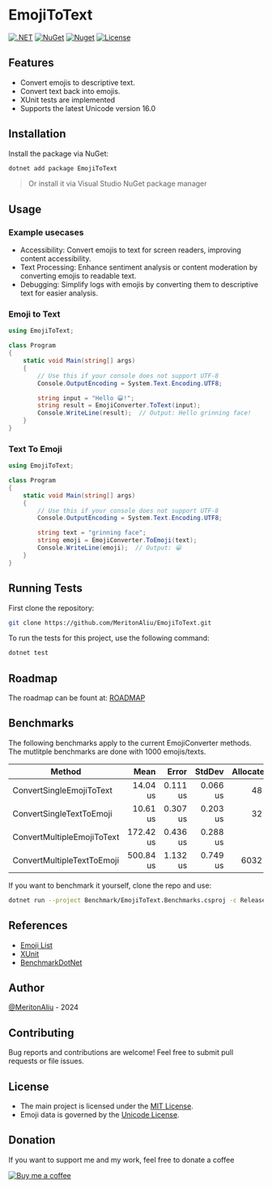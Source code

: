 # EmojiToText

[![.NET](https://github.com/MeritonAliu/EmojiToText/actions/workflows/dotnet.yml/badge.svg)](https://github.com/MeritonAliu/EmojiToText/actions/workflows/dotnet.yml)
[![NuGet](https://img.shields.io/nuget/v/EmojiToText.svg)](https://www.nuget.org/packages/EmojiToText/)
[![Nuget](https://img.shields.io/nuget/dt/EmojiToText)](https://www.nuget.org/packages/EmojiToText/)
[![License](https://img.shields.io/github/license/MeritonAliu/EmojiToText)](LICENSE)

## Features

- Convert emojis to descriptive text.
- Convert text back into emojis.
- XUnit tests are implemented
- Supports the latest Unicode version 16.0

## Installation

Install the package via NuGet:

```bash
dotnet add package EmojiToText
```

> Or install it via Visual Studio NuGet package manager

## Usage

### Example usecases

- Accessibility: Convert emojis to text for screen readers, improving content accessibility.
- Text Processing: Enhance sentiment analysis or content moderation by converting emojis to readable text.
- Debugging: Simplify logs with emojis by converting them to descriptive text for easier analysis.

### Emoji to Text

```cs
using EmojiToText;

class Program
{
    static void Main(string[] args)
    {
        // Use this if your console does not support UTF-8
        Console.OutputEncoding = System.Text.Encoding.UTF8;

        string input = "Hello 😀!";
        string result = EmojiConverter.ToText(input);
        Console.WriteLine(result);  // Output: Hello grinning face!
    }
}
```

### Text To Emoji

```cs
using EmojiToText;

class Program
{
    static void Main(string[] args)
    {
        // Use this if your console does not support UTF-8
        Console.OutputEncoding = System.Text.Encoding.UTF8;

        string text = "grinning face";
        string emoji = EmojiConverter.ToEmoji(text);
        Console.WriteLine(emoji);  // Output: 😀
    }
}
```

## Running Tests

First clone the repository:

```bash
git clone https://github.com/MeritonAliu/EmojiToText.git
```

To run the tests for this project, use the following command:

```bash
dotnet test
```

## Roadmap

The roadmap can be fount at: [ROADMAP](ROADMAP.md)

## Benchmarks

The following benchmarks apply to the current EmojiConverter methods.
The mutlitple benchmarks are done with 1000 emojis/texts.

| Method                     | Mean      | Error    | StdDev   | Allocated |
|--------------------------- |----------:|---------:|---------:|----------:|
| ConvertSingleEmojiToText   |  14.04 us | 0.111 us | 0.066 us |      48 B |
| ConvertSingleTextToEmoji   |  10.61 us | 0.307 us | 0.203 us |      32 B |
| ConvertMultipleEmojiToText | 172.42 us | 0.436 us | 0.288 us |         - |
| ConvertMultipleTextToEmoji | 500.84 us | 1.132 us | 0.749 us |    6032 B |

If you want to benchmark it yourself, clone the repo and use:

```bash
dotnet run --project Benchmark/EmojiToText.Benchmarks.csproj -c Release
```

## References

- [Emoji List](https://github.com/muan/unicode-emoji-json)
- [XUnit](https://xunit.net)
- [BenchmarkDotNet](https://github.com/dotnet/BenchmarkDotNet)

## Author

[@MeritonAliu](https://github.com/MeritonAliu) - 2024

## Contributing

Bug reports and contributions are welcome! Feel free to submit pull requests or file issues.

## License

- The main project is licensed under the [MIT License](LICENSE).
- Emoji data is governed by the [Unicode License](LICENSE_UNICODE).

## Donation

If you want to support me and my work, feel free to donate a coffee

[![Buy me a coffee](https://img.buymeacoffee.com/button-api/?text=Buy%20me%20a%20coffee&emoji=&slug=meritonaluiu&button_colour=FFDD00&font_colour=000000&font_family=Cookie&outline_colour=000000&coffee_colour=ffffff)](https://www.buymeacoffee.com/meritonaliu)
